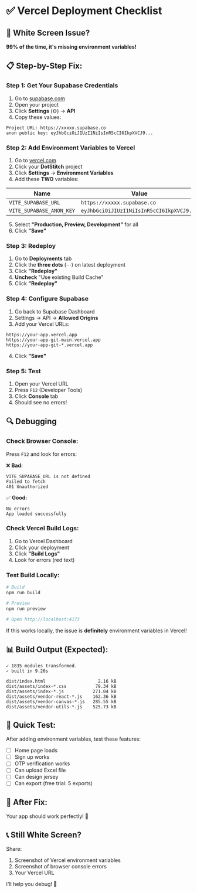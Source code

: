 # ✅ Vercel Deployment Checklist

## 🚨 **White Screen Issue?** 

**99% of the time, it's missing environment variables!**

## 📋 **Step-by-Step Fix:**

### **Step 1: Get Your Supabase Credentials**

1. Go to [supabase.com](https://supabase.com)
2. Open your project
3. Click **Settings** (⚙️) → **API**
4. Copy these values:

```
Project URL: https://xxxxx.supabase.co
anon public key: eyJhbGciOiJIUzI1NiIsInR5cCI6IkpXVCJ9...
```

### **Step 2: Add Environment Variables to Vercel**

1. Go to [vercel.com](https://vercel.com)
2. Click your **DotStitch** project
3. Click **Settings** → **Environment Variables**
4. Add these **TWO** variables:

| Name | Value |
|------|-------|
| `VITE_SUPABASE_URL` | `https://xxxxx.supabase.co` |
| `VITE_SUPABASE_ANON_KEY` | `eyJhbGciOiJIUzI1NiIsInR5cCI6IkpXVCJ9...` |

5. Select **"Production, Preview, Development"** for all
6. Click **"Save"**

### **Step 3: Redeploy**

1. Go to **Deployments** tab
2. Click the **three dots** (⋯) on latest deployment
3. Click **"Redeploy"**
4. **Uncheck** "Use existing Build Cache"
5. Click **"Redeploy"**

### **Step 4: Configure Supabase**

1. Go back to Supabase Dashboard
2. Settings → API → **Allowed Origins**
3. Add your Vercel URLs:

```
https://your-app.vercel.app
https://your-app-git-main.vercel.app
https://your-app-git-*.vercel.app
```

4. Click **"Save"**

### **Step 5: Test**

1. Open your Vercel URL
2. Press `F12` (Developer Tools)
3. Click **Console** tab
4. Should see no errors!

## 🔍 **Debugging**

### **Check Browser Console:**

Press `F12` and look for errors:

❌ **Bad:**
```
VITE_SUPABASE_URL is not defined
Failed to fetch
401 Unauthorized
```

✅ **Good:**
```
No errors
App loaded successfully
```

### **Check Vercel Build Logs:**

1. Go to Vercel Dashboard
2. Click your deployment
3. Click **"Build Logs"**
4. Look for errors (red text)

### **Test Build Locally:**

```bash
# Build
npm run build

# Preview
npm run preview

# Open http://localhost:4173
```

If this works locally, the issue is **definitely** environment variables in Vercel!

## 📊 **Build Output (Expected):**

```
✓ 1835 modules transformed.
✓ built in 9.20s

dist/index.html                    2.16 kB
dist/assets/index-*.css           79.34 kB
dist/assets/index-*.js           271.04 kB
dist/assets/vendor-react-*.js    162.36 kB
dist/assets/vendor-canvas-*.js   285.55 kB
dist/assets/vendor-utils-*.js    525.73 kB
```

## 🎯 **Quick Test:**

After adding environment variables, test these features:

- [ ] Home page loads
- [ ] Sign up works
- [ ] OTP verification works
- [ ] Can upload Excel file
- [ ] Can design jersey
- [ ] Can export (free trial: 5 exports)

## 🚀 **After Fix:**

Your app should work perfectly! 🎉

## 📞 **Still White Screen?**

Share:
1. Screenshot of Vercel environment variables
2. Screenshot of browser console errors
3. Your Vercel URL

I'll help you debug! 🔧

